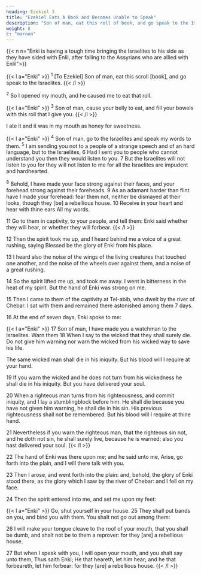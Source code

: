 ```yaml
---
heading: Ezekiel 3
title: "Ezekiel Eats A Book and Becomes Unable to Speak"
description: "Son of man, eat this roll of book, and go speak to the Israelites"
weight: 8
c: "maroon"
---
```


{{< n n="Enki is having a tough time bringing the Israelites to his side as they have sided with Enlil, after falling to the Assyrians who are allied with Enlil">}}


{{< l a="Enki" >}}
<sup>1</sup> [To Ezekiel] Son of man, eat this scroll [book], and go speak to the Israelites. 
{{< /l >}}

<sup>2</sup> So I opened my mouth, and he caused me to eat that roll. 

{{< l a="Enki" >}}
<sup>3</sup> Son of man, cause your belly to eat, and fill your bowels with this roll that I give you. 
{{< /l >}}

I ate it and it was in my mouth as honey for sweetness.

{{< l a="Enki" >}}
<sup>4</sup> Son of man, go to the Israelites and speak my words to them. <sup>5</sup>  I am sending you not to a people of a strange speech and of an hard language, but to the Israelites, 6 Had I sent you to people who cannot understand you then they would listen to you. 7 But the Israelites will not listen to you for they will not listen to me for all the Israelites are impudent and hardhearted.

<sup>8</sup> Behold, I have made your face strong against their faces, and your forehead strong against their foreheads. 9 As an adamant harder than flint have I made your forehead: fear them not, neither be dismayed at their looks, though they [be] a rebellious house. 10 Receive in your heart and  hear with thine ears All my words.

11 Go to them in captivity, to your people, and tell them: Enki said whether they will hear, or whether they will forbear. 
{{< /l >}}

12 Then the spirit took me up, and I heard behind me a voice of a great rushing, saying Blessed be  the glory of Enki from his place. 

13 I heard also the noise of the wings of the living creatures that touched one another, and the noise of the wheels over against them, and a noise of a great rushing. 

14 So the spirit lifted me up, and took me away. I went in bitterness in the heat of my spirit. But the hand of Enki was strong on me.

15 Then I came to them of the captivity at Tel-abib, who dwelt by the river of Chebar. I sat with them and remained there astonished among them 7 days.

16 At the end of seven days, Enki spoke to me:

{{< l a="Enki" >}}
17 Son of man, I have made you a watchman to the Israelites. Warn them 18 When I say to the wicked that they shall surely die. Do not give him warning nor warn the wicked from his wicked way to save his life.

The same wicked man shall die in his iniquity. But his blood will I require at your hand. 

19 If you warn the wicked and he does not turn from his wickedness he shall die in his iniquity. But you have delivered your soul.

20 When a righteous man turns from his righteousness, and commit iniquity, and I lay a stumblingblock before him. He shall die  because you have not given him warning, he shall die in his sin. His previous righteousness shall not be remembered. But his blood will I require at thine hand.

21 Nevertheless if you warn the righteous man, that the righteous sin not, and he doth not sin, he shall surely live, because he is warned; also you hast delivered your soul.
{{< /l >}}


22 The hand of Enki was there upon me; and he said unto me, Arise, go forth into the plain, and I will
there talk with you. 

23 Then I arose, and went forth into the plain: and, behold, the glory of Enki stood there, as the glory which I saw by the river of Chebar: and I fell on my face. 

24 Then the spirit entered into me, and set me upon my feet:

{{< l a="Enki" >}}
Go, shut yourself in your house.  25 They shall put bands on you, and bind you with them. You shalt not go out among them:

26 I will make your tongue cleave to the roof of your mouth, that you shall be dumb, and shalt not be to them a
reprover: for they [are] a rebellious house. 

27 But when I speak with you, I will open your mouth, and you shalt say unto them, Thus saith Enki; He that heareth, let
him hear; and he that forbeareth, let him forbear: for they [are] a rebellious house.
{{< /l >}}
